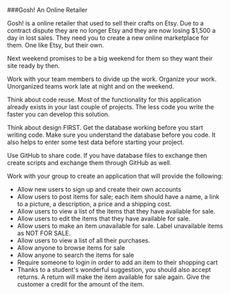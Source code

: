 ###Gosh! An Online Retailer

Gosh! is a online retailer that used to sell their crafts on Etsy. Due to a contract dispute they are no longer Etsy and they are now losing $1,500 a day in lost sales.
They need you to create a new online marketplace for them. One like Etsy, but their own.

Next weekend promises to be a big weekend for them so they want their site ready by then.

Work with your team members to divide up the work. Organize your work. Unorganized teams work late at night and on the weekend. 

Think about code reuse. Most of the functionality for this application already exists in your last couple of projects. The less code you write the faster you can develop this solution.

Think about design FIRST. Get the database working before you start writing code. Make sure you understand the database before you code. It also helps to enter some test data before starting your project.

Use GitHub to share code. If you have database files to exchange then create scripts and exchange them through GitHub as well.

Work with your group to create an application that will provide the following:
* Allow new users to sign up and create their own accounts
* Allow users to post items for sale; each item should have a name, a link to a picture, a description, a price and a shipping cost.
* Allow users to view a list of the items that they have available for sale.
* Allow users to edit the items that they have available for sale.
* Allow users to make an item unavailable for sale. Label unavailable items as NOT FOR SALE.
* Allow users to view a list of all their purchases.
* Allow anyone to browse items for sale
* Allow anyone to search the items for sale
* Require someone to login in order to add an item to their shopping cart
* Thanks to a student's wonderful suggestion, you should also accept returns. A return will make the item available for sale again. Give the customer a credit for the amount of the item.
